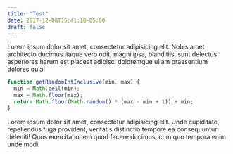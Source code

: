 ```yaml
---
title: "Test"
date: 2017-12-08T15:41:18-05:00
draft: false
---
```


Lorem ipsum dolor sit amet, consectetur adipisicing elit. Nobis amet architecto ducimus itaque vero odit, magni ipsa, blanditiis, sunt delectus asperiores harum est placeat adipisci doloremque ullam praesentium dolores quia!

```javascript
function getRandomIntInclusive(min, max) {
  min = Math.ceil(min);
  max = Math.floor(max);
  return Math.floor(Math.random() * (max - min + 1)) + min;
}
```

Lorem ipsum dolor sit amet, consectetur adipisicing elit. Unde cupiditate, repellendus fuga provident, veritatis distinctio tempore ea consequuntur deleniti! Quos exercitationem quod facere ducimus, cum quo tempora enim unde modi.
